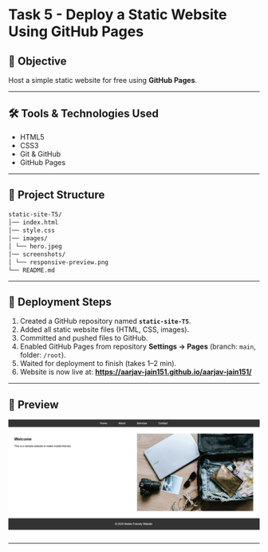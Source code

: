 # Task 5 - Deploy a Static Website Using GitHub Pages

## 📌 Objective
Host a simple static website for free using **GitHub Pages**.

---

## 🛠 Tools & Technologies Used
- HTML5
- CSS3
- Git & GitHub
- GitHub Pages

---

## 📂 Project Structure
```
static-site-T5/
│── index.html
│── style.css
│── images/
│ └── hero.jpeg
│── screenshots/
│ └── responsive-preview.png
└── README.md
```
---

## 🚀 Deployment Steps
1. Created a GitHub repository named **`static-site-T5`**.
2. Added all static website files (HTML, CSS, images).
3. Committed and pushed files to GitHub.
4. Enabled GitHub Pages from repository **Settings → Pages** (branch: `main`, folder: `/root`).
5. Waited for deployment to finish (takes 1–2 min).
6. Website is now live at: **https://aarjav-jain151.github.io/aarjav-jain151/**

---

## 📸 Preview
![Responsive Website Preview](images\mobile-friendly-T4preview.png)

---


